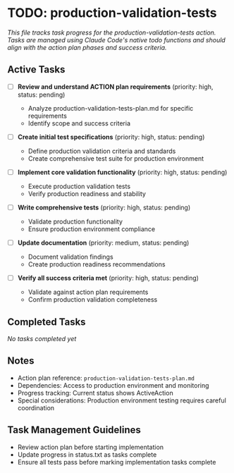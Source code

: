 # TODO: production-validation-tests

*This file tracks task progress for the production-validation-tests action. Tasks are managed using Claude Code's native todo functions and should align with the action plan phases and success criteria.*

## Active Tasks

- [ ] **Review and understand ACTION plan requirements** (priority: high, status: pending)
  - Analyze production-validation-tests-plan.md for specific requirements
  - Identify scope and success criteria

- [ ] **Create initial test specifications** (priority: high, status: pending)
  - Define production validation criteria and standards
  - Create comprehensive test suite for production environment

- [ ] **Implement core validation functionality** (priority: high, status: pending)
  - Execute production validation tests
  - Verify production readiness and stability

- [ ] **Write comprehensive tests** (priority: high, status: pending)
  - Validate production functionality
  - Ensure production environment compliance

- [ ] **Update documentation** (priority: medium, status: pending)
  - Document validation findings
  - Create production readiness recommendations

- [ ] **Verify all success criteria met** (priority: high, status: pending)
  - Validate against action plan requirements
  - Confirm production validation completeness

## Completed Tasks

*No tasks completed yet*

## Notes

- Action plan reference: `production-validation-tests-plan.md`
- Dependencies: Access to production environment and monitoring
- Progress tracking: Current status shows ActiveAction
- Special considerations: Production environment testing requires careful coordination

## Task Management Guidelines

- Review action plan before starting implementation
- Update progress in status.txt as tasks complete
- Ensure all tests pass before marking implementation tasks complete